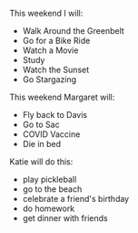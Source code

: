 This weekend I will:
* Walk Around the Greenbelt
* Go for a Bike Ride
* Watch a Movie
* Study
* Watch the Sunset
* Go Stargazing

This weekend Margaret will:
* Fly back to Davis
* Go to Sac
* COVID Vaccine
* Die in bed

Katie will do this:  

- play pickleball 
- go to the beach
- celebrate a friend's birthday
- do homework
- get dinner with friends 

